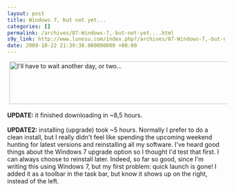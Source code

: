 ```yaml
---
layout: post
title: Windows 7, but not yet...
categories: []
permalink: /archives/87-Windows-7,-but-not-yet....html
s9y_link: http://www.lunesu.com/index.php?/archives/87-Windows-7,-but-not-yet....html
date: 2009-10-22 21:39:38.000000000 +08:00
---
```

<!-- s9ymdb:64 --><img class="serendipity_image_left" width="579" height="99" style="border: 0px; padding-left: 5px; padding-right: 5px;" src="http://www.lunesu.com/uploads/win7.PNG" alt="I'll have to wait another day, or two..." /><br />
<br />
<strong>UPDATE:</strong> it finished downloading in ~8,5 hours.<br />
<br />
<strong>UPDATE2:</strong> installing (upgrade) took ~5 hours. Normally I prefer to do a clean install, but I really didn't feel like spending the upcoming weekend hunting for latest versions and reinstalling all my software. I've heard good things about the Windows 7 upgrade option so I thought I'd test that first. I can always choose to reinstall later. Indeed, so far so good, since I'm writing this using Windows 7, but my first problem: quick launch is gone! I added it as a toolbar in the task bar, but know it shows up on the right, instead of the left.
